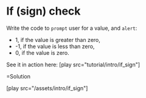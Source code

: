 
# If (sign) check 

Write the code to `prompt` user for a value, and `alert`:
<ul>
<li>1, if the value is greater than zero,</li>
<li>-1, if the value is less than zero,</li>
<li>0, if the value is zero.</li>
</ul>

See it in action here: [play src="tutorial/intro/if_sign"]

=Solution

[play src="/assets/intro/if_sign"]

